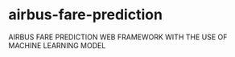 # airbus-fare-prediction
AIRBUS FARE PREDICTION WEB FRAMEWORK WITH THE USE OF MACHINE LEARNING MODEL

